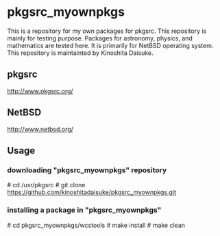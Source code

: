 # pkgsrc_myownpkgs

This is a repository for my own packages for pkgsrc.
This repository is mainly for testing purpose.
Packages for astronomy, physics, and mathematics are tested here.
It is primarily for NetBSD operating system.
This repository is maintainted by Kinoshita Daisuke.

## pkgsrc

http://www.pkgsrc.org/

## NetBSD

http://www.netbsd.org/

## Usage

### downloading "pkgsrc_myownpkgs" repository

 \# cd /usr/pkgsrc
 \# git clone https://github.com/kinoshitadaisuke/pkgsrc_myownpkgs.git

### installing a package in "pkgsrc_myownpkgs"

 \# cd pkgsrc_myownpkgs/wcstools
 \# make install
 \# make clean

